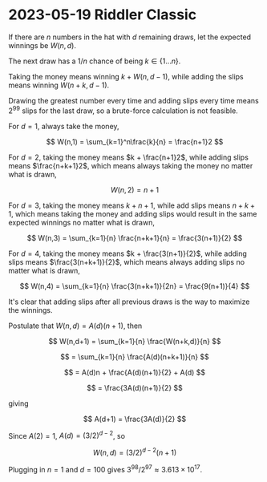 2023-05-19 Riddler Classic
==========================
If there are $n$ numbers in the hat with $d$ remaining draws, let the
expected winnings be $W(n,d)$.

The next draw has a $1/n$ chance of being $k \in \lbrace 1\ldots n\rbrace$.

Taking the money means winning $k + W(n,d-1)$, while adding the slips means
winning $W(n+k,d-1)$.

Drawing the greatest number every time and adding slips every time means
$2^99$ slips for the last draw, so a brute-force calculation is not
feasible.

For $d = 1$, always take the money,

$$ W(n,1) = \sum_{k=1}^n\frac{k}{n} = \frac{n+1}2 $$

For $d = 2$, taking the money means $k + \frac{n+1}2$, while adding slips
means $\frac{n+k+1}2$, which means always taking the money no matter what
is drawn,

$$ W(n,2) = n+1 $$

For $d = 3$, taking the money means $k + n + 1$, while add slips means
$n + k + 1$, which means taking the money and adding slips would result
in the same expected winnings no matter what is drawn,

$$ W(n,3) = \sum_{k=1}{n} \frac{n+k+1}{n} = \frac{3(n+1)}{2} $$

For $d = 4$, taking the money means $k + \frac{3(n+1)}{2}$, while
adding slips means $\frac{3(n+k+1)}{2}$, which means always adding
slips no matter what is drawn,

$$ W(n,4) = \sum_{k=1}{n} \frac{3(n+k+1)}{2n} = \frac{9(n+1)}{4} $$

It's clear that adding slips after all previous draws is the way to
maximize the winnings.

Postulate that $W(n,d) = A(d)(n+1)$, then

$$ W(n,d+1) = \sum_{k=1}{n} \frac{W(n+k,d)}{n} $$

$$ = \sum_{k=1}{n} \frac{A(d)(n+k+1)}{n} $$

$$ = A(d)n + \frac{A(d)(n+1)}{2} + A(d) $$

$$ = \frac{3A(d)(n+1)}{2} $$

giving

$$ A(d+1) = \frac{3A(d)}{2} $$

Since $A(2) = 1$, $A(d) = (3/2)^{d-2}$, so

$$ W(n,d) = (3/2)^{d-2}(n+1) $$

Plugging in $n = 1$ and $d = 100$ gives
$3^98/2^97 \approx 3.613 \times 10^{17}$.
